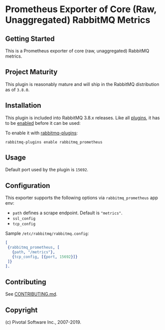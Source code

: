 # Prometheus Exporter of Core (Raw, Unaggregated) RabbitMQ Metrics

## Getting Started

This is a Prometheus exporter of core (raw, unaggregated) RabbitMQ metrics.

## Project Maturity

This plugin is reasonably mature and will ship in the RabbitMQ distribution as of `3.8.0`.


## Installation

This plugin is included into RabbitMQ 3.8.x releases. Like all [plugins](https://www.rabbitmq.com/plugins.html), it has to be
[enabled](https://www.rabbitmq.com/plugins.html#ways-to-enable-plugins) before it can be used:

To enable it with [rabbitmq-plugins](http://www.rabbitmq.com/man/rabbitmq-plugins.1.man.html):

    rabbitmq-plugins enable rabbitmq_prometheus


## Usage

Default port used by the plugin is `15692`.


## Configuration

This exporter supports the following options via `rabbitmq_prometheus` app env:

 * `path` defines a scrape endpoint. Default is `"metrics"`.
 * `ssl_config`
 * `tcp_config`

Sample `/etc/rabbitmq/rabbitmq.config`:

```erlang
[
 {rabbitmq_prometheus, [
   {path, "/metrics"},
   {tcp_config, [{port, 15692}]}
 ]}
].
```

## Contributing

See [CONTRIBUTING.md](https://github.com/rabbitmq/rabbitmq-prometheus/blob/master/CONTRIBUTING.md).


## Copyright

(c) Pivotal Software Inc., 2007-2019.
